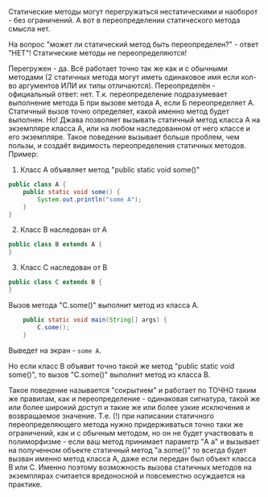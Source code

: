 Статические методы могут перегружаться нестатическими и наоборот - без ограничений. А вот в переопределении статического метода смысла нет.

На вопрос "может ли статический метод быть переопределен?" - ответ "НЕТ"! Статические методы не переопределяются!

Перегружен - да. 
Всё работает точно так же как и с обычными методами (2 статичных метода могут иметь одинаковое имя если кол-во аргументов ИЛИ их типы отличаются).
Переопределён - официальный ответ: нет. Т.к. переопределение подразумевает выполнение метода Б при вызове метода А, если Б переопределяет А.
Статичный вызов точно определяет, какой именно метод будет выполнен.
Но! Джава позволяет вызывать статичный метод класса А на экземпляре класса А, или на любом наследованном от него классе и его экземпляре.
Такое поведение вызывает больше проблем, чем пользы, и создаёт видимость переопределения статичных методов.
Пример: 
1. Класс A объявляет метод "public static void some()"
```java
public class A {
    public static void some() {
        System.out.println("some A");
    }
}
```
 
2. Класс B наследован от А 
```java
public class B extends A {
}
```
3. Класс C наследован от B

```java
public class C extends B {
}
```
Вызов метода "C.some()" выполнит метод из класса А.
```java
    public static void main(String[] args) {
        C.some();
    }
```
Выведет на экран - <code>some A</code>.


Но если класс B объявит точно такой же метод "public static void some()", то вызов "C.some()" выполнит метод из класса B.

Такое поведение называется "сокрытием" и работает по ТОЧНО таким же правилам, как и переопределение - одинаковая сигнатура, такой же или более широкий доступ и такие же или более узкие исключения и возвращаемое значение.
Т.е. (!) при написании статичного переопределяющего метода нужно придерживаться точно таки же ограничений, как и с обычным методом, но он не будет участвовать в полиморфизме - если ваш метод принимает параметр "A a" и вызывает на полученном объекте статичный метод "a.some()" то всегда будет вызван именно метод класса A, даже если передан был объект класса B или C.
Именно поэтому возможность вызова статичных методов на экземплярах считается вредоносной и повсеместно осуждается на практике.